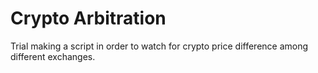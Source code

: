 # Crypto Arbitration

Trial making a script in order to watch for crypto price difference among different exchanges.